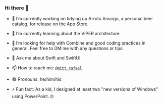 ### Hi there 👋

- 🔭 I’m currently working on tidying up Arroto Amargo, a personal beer catalog, for release on the App Store.

- 🌱 I’m currently learning about the VIPER architecture.

- 🤔 I’m looking for help with Combine and good coding practices in general. Feel free to DM me with any questions or tips.

- 💬 Ask me about Swift and SwiftUI.

- 📫 How to reach me: <a href="http://twitter.com/mitt_rafael" target="_blank">`@mitt_rafael`</a>

- 😄 Pronouns: he/him/his

- ⚡ Fun fact: As a kid, I designed at least two "new versions of Windows" using PowerPoint. 🤓
